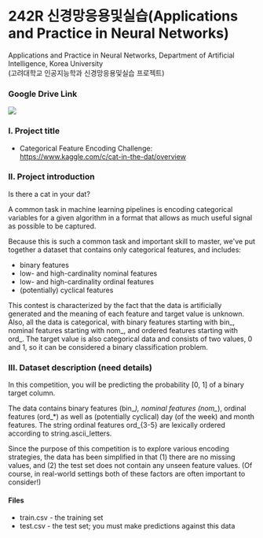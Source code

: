 # 242R 신경망응용및실습(Applications and Practice in Neural Networks)

Applications and Practice in Neural Networks, Department of Artificial Intelligence, Korea University </br>
(고려대학교 인공지능학과 신경망응용및실습 프로젝트)

### Google Drive Link

<a href="https://drive.google.com/drive/folders/1S1xckDX1waQaXRlF7Ka20ZTUCO5TWlRT?usp=sharing">
  <img src="https://img.shields.io/badge/Google Drive-4285F4?style=flat-square&logo=googledrive&logoColor=white"/>
</a>

### I. Project title
- Categorical Feature Encoding Challenge: https://www.kaggle.com/c/cat-in-the-dat/overview
### II. Project introduction
Is there a cat in your dat?

A common task in machine learning pipelines is encoding categorical variables for a given algorithm in a format that allows as much useful signal as possible to be captured.

Because this is such a common task and important skill to master, we've put together a dataset that contains only categorical features, and includes:

- binary features
- low- and high-cardinality nominal features
- low- and high-cardinality ordinal features
- (potentially) cyclical features

This contest is characterized by the fact that the data is artificially generated and the meaning of each feature and target value is unknown. Also, all the data is categorical, with binary features starting with bin_, nominal features starting with nom_, and ordered features starting with ord_. The target value is also categorical data and consists of two values, 0 and 1, so it can be considered a binary classification problem.

### III. Dataset description (need details)
In this competition, you will be predicting the probability [0, 1] of a binary target column.

The data contains binary features (bin_*), nominal features (nom_*), ordinal features (ord_*) as well as (potentially cyclical) day (of the week) and month features. The string ordinal features ord_{3-5} are lexically ordered according to string.ascii_letters.

Since the purpose of this competition is to explore various encoding strategies, the data has been simplified in that (1) there are no missing values, and (2) the test set does not contain any unseen feature values. (Of course, in real-world settings both of these factors are often important to consider!)

#### Files
- train.csv - the training set
- test.csv - the test set; you must make predictions against this data

